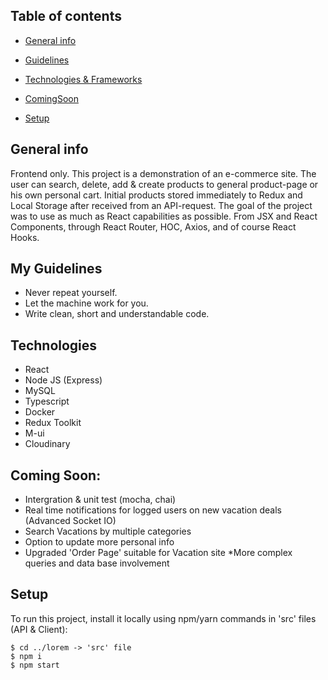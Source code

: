 ## Table of contents
* [General info](#general-info)
* [Guidelines](#my-guidlines)
* [Technologies & Frameworks](#technologies)
* [ComingSoon](#comingsoon)

* [Setup](#setup)

## General info
Frontend only.
This project is a demonstration of an e-commerce site. The user can search, delete, add & create products to general product-page or his own personal cart.
Initial products stored immediately to Redux and Local Storage after received from an API-request.
The goal of the project was to use as much as React capabilities as possible.
From JSX and React Components, through React Router, HOC, Axios, and of course React Hooks. 
	
## My Guidelines
* Never repeat yourself.
* Let the machine work for you.
* Write clean, short and understandable code.
	
## Technologies
* React
* Node JS (Express)
* MySQL
* Typescript
* Docker
* Redux Toolkit
* M-ui
* Cloudinary
	
	
## Coming Soon:
* Intergration & unit test (mocha, chai)
* Real time notifications for logged users on new vacation deals (Advanced Socket IO)
* Search Vacations by multiple categories
* Option to update more personal info
* Upgraded 'Order Page' suitable for Vacation site
*More complex queries and data base involvement

## Setup
To run this project, install it locally using npm/yarn commands in 'src' files (API & Client):

```
$ cd ../lorem -> 'src' file
$ npm i
$ npm start
```


